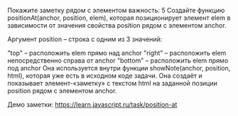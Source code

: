 Покажите заметку рядом с элементом
важность: 5
Создайте функцию positionAt(anchor, position, elem), которая позиционирует элемент elem в зависимости от 
значения свойства position рядом с элементом anchor.

Аргумент position – строка с одним из 3 значений:

"top" – расположить elem прямо над anchor
"right" – расположить elem непосредственно справа от anchor
"bottom" – расположить elem прямо под anchor
Она используется внутри функции showNote(anchor, position, html), которая уже есть в исходном коде задачи. 
Она создаёт и показывает элемент-«заметку» с текстом html на заданной позиции position рядом с элементом anchor.

Демо заметки:
https://learn.javascript.ru/task/position-at
